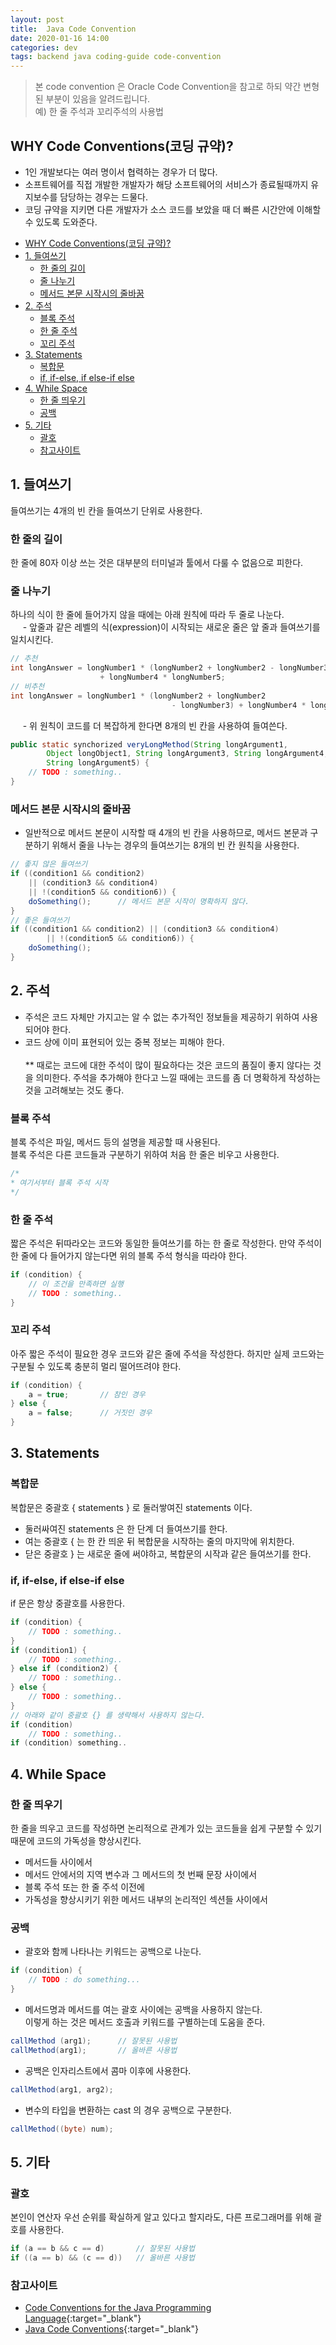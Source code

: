 ```yaml
---
layout: post
title:  Java Code Convention
date: 2020-01-16 14:00
categories: dev
tags: backend java coding-guide code-convention
---
```


> 본 code convention 은 Oracle Code Convention을 참고로 하되 약간 변형된 부분이 있음을 알려드립니다.<br />
> 예) 한 줄 주석과 꼬리주석의 사용법

## WHY Code Conventions(코딩 규약)?
- 1인 개발보다는 여러 명이서 협력하는 경우가 더 많다.
- 소프트웨어를 직접 개발한 개발자가 해당 소프트웨어의 서비스가 종료될때까지 유지보수를 담당하는 경우는 드물다.
- 코딩 규약을 지키면 다른 개발자가 소스 코드를 보았을 때 더 빠른 시간안에 이해할 수 있도록 도와준다.


<!-- TOC -->
  * [WHY Code Conventions(코딩 규약)?](#why-code-conventions코딩-규약)
  * [1. 들여쓰기](#1-들여쓰기)
    * [한 줄의 길이](#한-줄의-길이)
    * [줄 나누기](#줄-나누기)
    * [메서드 본문 시작시의 줄바꿈](#메서드-본문-시작시의-줄바꿈)
  * [2. 주석](#2-주석)
    * [블록 주석](#블록-주석)
    * [한 줄 주석](#한-줄-주석)
    * [꼬리 주석](#꼬리-주석)
  * [3. Statements](#3-statements)
    * [복합문](#복합문)
    * [if, if-else, if else-if else](#if-if-else-if-else-if-else)
  * [4. While Space](#4-while-space)
    * [한 줄 띄우기](#한-줄-띄우기)
    * [공백](#공백)
  * [5. 기타](#5-기타)
    * [괄호](#괄호)
    * [참고사이트](#참고사이트)
<!-- TOC -->


## 1. 들여쓰기
들여쓰기는 4개의 빈 칸을 들여쓰기 단위로 사용한다.
### 한 줄의 길이
한 줄에 80자 이상 쓰는 것은 대부분의 터미널과 툴에서 다룰 수 없음으로 피한다.
### 줄 나누기
하나의 식이 한 줄에 들어가지 않을 때에는 아래 원칙에 따라 두 줄로 나눈다.<br />
&nbsp;&nbsp;&nbsp;&nbsp; - 앞줄과 같은 레벨의 식(expression)이 시작되는 새로운 줄은 앞 줄과 들여쓰기를 일치시킨다.<br />

```java
// 추천
int longAnswer = longNumber1 * (longNumber2 + longNumber2 - longNumber3)
                    + longNumber4 * longNumber5;
// 비추천
int longAnswer = longNumber1 * (longNumber2 + longNumber2
                                    - longNumber3) + longNumber4 * longNumber5;
```
&nbsp;&nbsp;&nbsp;&nbsp; - 위 원칙이 코드를 더 복잡하게 한다면 8개의 빈 칸을 사용하여 들여쓴다.

```java
public static synchorized veryLongMethod(String longArgument1,
        Object longObject1, String longArgument3, String longArgument4,
        String longArgument5) {
    // TODO : something..
}
```

### 메서드 본문 시작시의 줄바꿈
- 일반적으로 메서드 본문이 시작할 때 4개의 빈 칸을 사용하므로, 메서드 본문과 구분하기 위해서 줄을 나누는 경우의 들여쓰기는 8개의 빈 칸 원칙을 사용한다.

```java
// 좋지 않은 들여쓰기
if ((condition1 && condition2)
    || (condition3 && condition4)
    || !(condition5 && condition6)) {
    doSomething();      // 메서드 본문 시작이 명확하지 않다.
}
// 좋은 들여쓰기
if ((condition1 && condition2) || (condition3 && condition4)
        || !(condition5 && condition6)) {
    doSomething();
}
```

## 2. 주석
- 주석은 코드 자체만 가지고는 알 수 없는 추가적인 정보들을 제공하기 위하여 사용되어야 한다.
- 코드 상에 이미 표현되어 있는 중복 정보는 피해야 한다.<br /><br />
** 때로는 코드에 대한 주석이 많이 필요하다는 것은 코드의 품질이 좋지 않다는 것을 의미한다.
주석을 추가해야 한다고 느낄 때에는 코드를 좀 더 명확하게 작성하는 것을 고려해보는 것도 좋다.

### 블록 주석
블록 주석은 파일, 메서드 등의 설명을 제공할 때 사용된다.<br />
블록 주석은 다른 코드들과 구분하기 위하여 처음 한 줄은 비우고 사용한다.

```java
/*
* 여기서부터 블록 주석 시작
*/
```

### 한 줄 주석
짧은 주석은 뒤따라오는 코드와 동일한 들여쓰기를 하는 한 줄로 작성한다.
만약 주석이 한 줄에 다 들어가지 않는다면 위의 블록 주석 형식을 따라야 한다.

```java
if (condition) {
    // 이 조건을 만족하면 실행
    // TODO : something..
}
```

### 꼬리 주석
아주 짧은 주석이 필요한 경우 코드와 같은 줄에 주석을 작성한다.
하지만 실제 코드와는 구분될 수 있도록 충분히 멀리 떨어뜨려야 한다.

```java
if (condition) {
    a = true;       // 참인 경우
} else {
    a = false;      // 거짓인 경우
}
```

## 3. Statements
### 복합문
복합문은 중괄호 { statements } 로 둘러쌓여진 statements 이다.
- 둘러싸여진 statements 은 한 단계 더 들여쓰기를 한다.
- 여는 중괄호 { 는 한 칸 띄운 뒤 복합문을 시작하는 줄의 마지막에 위치한다.
- 닫은 중괄호 } 는 새로운 줄에 써야하고, 복합문의 시작과 같은 들여쓰기를 한다.

### if, if-else, if else-if else
if 문은 항상 중괄호를 사용한다.

```java
if (condition) {
    // TODO : something..
}
if (condition1) {
    // TODO : something..
} else if (condition2) {
    // TODO : something..
} else {
    // TODO : something..
}
// 아래와 같이 중괄호 {} 를 생략해서 사용하지 않는다.
if (condition)
    // TODO : something..
if (condition) something..
```

## 4. While Space
### 한 줄 띄우기
한 줄을 띄우고 코드를 작성하면 논리적으로 관계가 있는 코드들을 쉽게 구분할 수 있기 때문에 코드의 가독성을 향상시킨다.
- 메서드들 사이에서
- 메서드 안에서의 지역 변수과 그 메서드의 첫 번째 문장 사이에서
- 블록 주석 또는 한 줄 주석 이전에
- 가독성을 향상시키기 위한 메서드 내부의 논리적인 섹션들 사이에서

### 공백
- 괄호와 함께 나타나는 키워드는 공백으로 나눈다.

```java
if (condition) {
    // TODO : do something...
}
```

- 메서드명과 메서드를 여는 괄호 사이에는 공백을 사용하지 않는다.<br />
이렇게 하는 것은 메서드 호출과 키워드를 구별하는데 도움을 준다.

```java
callMethod (arg1);      // 잘못된 사용법
callMethod(arg1);       // 올바른 사용법
 ```

- 공백은 인자리스트에서 콤마 이후에 사용한다.

```java
callMethod(arg1, arg2);
```

- 변수의 타입을 변환하는 cast 의 경우 공백으로 구분한다.

```java
callMethod((byte) num);
```

## 5. 기타
### 괄호
본인이 연산자 우선 순위를 확실하게 알고 있다고 할지라도, 다른 프로그래머를 위해 괄호를 사용한다.

```java
if (a == b && c == d)       // 잘못된 사용법
if ((a == b) && (c == d))   // 올바른 사용법
```

### 참고사이트
- [Code Conventions for the Java Programming Language](https://www.oracle.com/technetwork/java/javase/documentation/codeconvtoc-136057.html){:target="_blank"}
- [Java Code Conventions](http://kwangshin.pe.kr/blog/java-code-conventions-%EC%9E%90%EB%B0%94-%EC%BD%94%EB%94%A9-%EA%B7%9C%EC%B9%99/){:target="_blank"}


